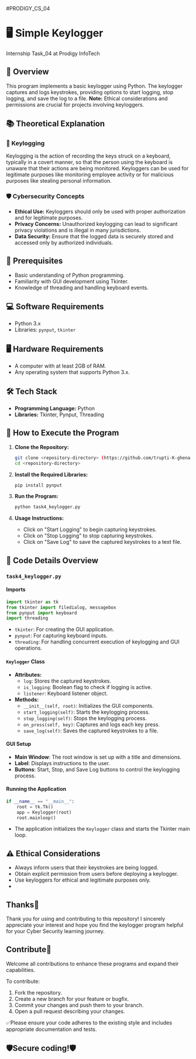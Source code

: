 #PRODIGY_CS_04
# 🖥️ Simple Keylogger
Internship Task_04 at Prodigy InfoTech

## 📜 Overview
This program implements a basic keylogger using Python. The keylogger captures and logs keystrokes, providing options to start logging, stop logging, and save the log to a file. 
**Note:** Ethical considerations and permissions are crucial for projects involving keyloggers.

## 📚 Theoretical Explanation

### 🔐 Keylogging
Keylogging is the action of recording the keys struck on a keyboard, typically in a covert manner, 
so that the person using the keyboard is unaware that their actions are being monitored. 
Keyloggers can be used for legitimate purposes like monitoring employee activity or for malicious purposes like stealing personal information.

### 🛡️ Cybersecurity Concepts
- **Ethical Use:** Keyloggers should only be used with proper authorization and for legitimate purposes.
- **Privacy Concerns:** Unauthorized keylogging can lead to significant privacy violations and is illegal in many jurisdictions.
- **Data Security:** Ensure that the logged data is securely stored and accessed only by authorized individuals.

## 📝 Prerequisites
- Basic understanding of Python programming.
- Familiarity with GUI development using Tkinter.
- Knowledge of threading and handling keyboard events.

## 💻 Software Requirements
- Python 3.x
- Libraries: `pynput`, `tkinter`

## 🖥️ Hardware Requirements
- A computer with at least 2GB of RAM.
- Any operating system that supports Python 3.x.

## 🛠️ Tech Stack
- **Programming Language:** Python
- **Libraries:** Tkinter, Pynput, Threading

## 🚀 How to Execute the Program

1. **Clone the Repository:**
   ```bash
   git clone <repository-directory> (https://github.com/trupti-K-ghenand/PRODIGY_CS_04)
   cd <repository-directory>
   ```

2. **Install the Required Libraries:**
   ```bash
   pip install pynput
   ```

3. **Run the Program:**
   ```bash
   python task4_keylogger.py
   ```

4. **Usage Instructions:**
   - Click on "Start Logging" to begin capturing keystrokes.
   - Click on "Stop Logging" to stop capturing keystrokes.
   - Click on "Save Log" to save the captured keystrokes to a text file.

## 📄 Code Details Overview

### `task4_keylogger.py`

#### Imports
```python
import tkinter as tk
from tkinter import filedialog, messagebox
from pynput import keyboard
import threading
```
- `tkinter`: For creating the GUI application.
- `pynput`: For capturing keyboard inputs.
- `threading`: For handling concurrent execution of keylogging and GUI operations.

#### `Keylogger` Class
- **Attributes:**
  - `log`: Stores the captured keystrokes.
  - `is_logging`: Boolean flag to check if logging is active.
  - `listener`: Keyboard listener object.
- **Methods:**
  - `__init__(self, root)`: Initializes the GUI components.
  - `start_logging(self)`: Starts the keylogging process.
  - `stop_logging(self)`: Stops the keylogging process.
  - `on_press(self, key)`: Captures and logs each key press.
  - `save_log(self)`: Saves the captured keystrokes to a file.

#### GUI Setup
- **Main Window**: The root window is set up with a title and dimensions.
- **Label**: Displays instructions to the user.
- **Buttons**: Start, Stop, and Save Log buttons to control the keylogging process.

#### Running the Application
```python
if __name__ == "__main__":
    root = tk.Tk()
    app = Keylogger(root)
    root.mainloop()
```
- The application initializes the `Keylogger` class and starts the Tkinter main loop.

## ⚠️ Ethical Considerations
- Always inform users that their keystrokes are being logged.
- Obtain explicit permission from users before deploying a keylogger.
- Use keyloggers for ethical and legitimate purposes only.
- 
## Thanks👏
Thank you for using and contributing to this repository! I sincerely appreciate your interest and hope you find the keylogger program helpful for your Cyber Security learning journey.

## Contribute🤝
Welcome all contributions to enhance these programs and expand their capabilities.

To contribute:
1. Fork the repository.
2. Create a new branch for your feature or bugfix.
3. Commit your changes and push them to your branch.
4. Open a pull request describing your changes.

✅Please ensure your code adheres to the existing style and includes appropriate documentation and tests.


## 🛡️Secure coding!🛡️


